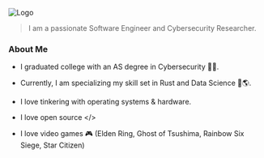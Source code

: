![Logo](https://github.com/V0idMatr1x/host_discovery/assets/88049272/aa6bda48-2928-45dd-87f3-d1e50940eb49)

> I am a passionate Software Engineer and Cybersecurity Researcher.

### About Me

- I graduated college with an AS degree in Cybersecurity 👨‍🎓.

- Currently, I am specializing my skill set in Rust and Data Science 🦀🌎.

- I love tinkering with operating systems & hardware.

- I love open source </>

- I love video games 🎮 (Elden Ring, Ghost of Tsushima, Rainbow Six Siege, Star Citizen)
